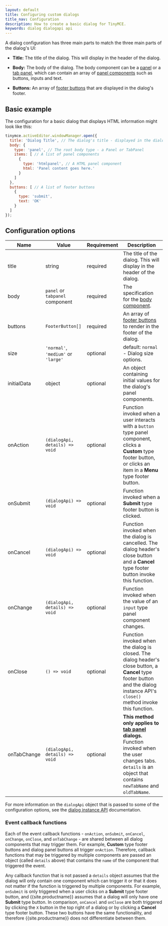 ```yaml
---
layout: default
title: Configuring custom dialogs
title_nav: Configuration
description: How to create a basic dialog for TinyMCE.
keywords: dialog dialogapi api
---
```


A dialog configuration has three main parts to match the three main parts of the dialog's UI:

* **Title:** The title of the dialog. This will display in the header of the dialog.

* **Body:** The body of the dialog. The body component can be a [panel](#panel) or a [tab panel](#tabpanel), which can contain an array of [panel components]({{site.baseurl}}/ui-components/dialogcomponents/#panelcomponents) such as buttons, inputs and text.

* **Buttons:** An array of [footer buttons](#footerbuttons) that are displayed in the dialog's footer.

## Basic example

The configuration for a basic dialog that displays HTML information might look like this:

```js
tinymce.activeEditor.windowManager.open({
  title: 'Dialog Title', // The dialog's title - displayed in the dialog header
  body: {
    type: 'panel', // The root body type - a Panel or TabPanel
    items: [ // A list of panel components
      {
        type: 'htmlpanel', // A HTML panel component
        html: 'Panel content goes here.'
      }
    ]
  },
  buttons: [ // A list of footer buttons
    {
      type: 'submit',
      text: 'OK'
    }
  ]
});
```

## Configuration options

| Name | Value | Requirement | Description |
| ---- | ----- | ----------- | ----------- |
| title | string | required | The title of the dialog. This will display in the header of the dialog. |
| body | `panel` or `tabpanel` component | required | The specification for the [body component](#bodycomponents). |
| buttons | `FooterButton[]` | required | An array of [footer buttons](#footerbuttons) to render in the footer of the dialog. |
| size | `'normal'`, `'medium'` or `'large'` | optional | default: `normal` - Dialog size options. |
| initialData | object | optional | An object containing initial values for the dialog's panel components. |
| onAction | `(dialogApi, details) => void` | optional | Function invoked when a user interacts with a `button` type panel component, clicks a **Custom** type footer button, or clicks an item in a **Menu** type footer button. |
| onSubmit | `(dialogApi) => void` | optional | Function invoked when a **Submit** type footer button is clicked. |
| onCancel | `(dialogApi) => void` | optional | Function invoked when the dialog is cancelled. The dialog header's close button and a **Cancel** type footer button invoke this function. |
| onChange | `(dialogApi, details) => void` | optional | Function invoked when the value of an `input` type panel component changes. |
| onClose | `() => void` | optional | Function invoked when the dialog is closed. The dialog header's close button, a **Cancel** type footer button and the dialog instance API's `close()` method invoke this function. |
| onTabChange | `(dialogApi, details) => void` | optional | **This method only applies to [tab panel]({{site.baseurl}}/ui-components/dialogcomponents/#tabpanel) dialogs.** Function invoked when the user changes tabs. `details` is an object that contains `newTabName` and `oldTabName`. |

For more information on the `dialogApi` object that is passed to some of the configuration options, see the [dialog instance API](#dialoginstanceapi) documentation.

### Event callback functions

Each of the event callback functions - `onAction`, `onSubmit`, `onCancel`, `onChange`, `onClose`, and `onTabChange` - are shared between all dialog components that may trigger them. For example, **Custom** type footer buttons and dialog panel buttons all trigger `onAction`. Therefore, callback functions that may be triggered by multiple components are passed an object (called `details` above) that contains the `name` of the component that triggered the event.

Any callback function that is not passed a `details` object assumes that the dialog will only contain one component which can trigger it or that it does not matter if the function is triggered by multiple components. For example, `onSubmit` is only triggered when a user clicks on a **Submit** type footer button, and {{site.productname}} assumes that a dialog will only have one **Submit** type button. In comparison, `onCancel` and `onClose` are both triggered by clicking the `X` button in the top right of a dialog or by clicking a **Cancel** type footer button. These two buttons have the same functionality, and therefore {{site.productname}} does not differentiate between them.

